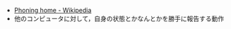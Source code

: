 - [Phoning home - Wikipedia](https://en.wikipedia.org/wiki/Phoning_home)
- 他のコンピュータに対して，自身の状態とかなんとかを勝手に報告する動作

